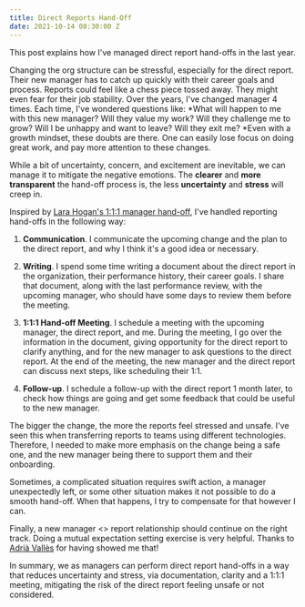 ```yaml
---
title: Direct Reports Hand-Off
date: 2021-10-14 08:30:00 Z
---
```


This post explains how I've managed direct report hand-offs in the last year.

Changing the org structure can be stressful, especially for the direct report. Their new manager has to catch up quickly with their career goals and process. Reports could feel like a  chess piece tossed away. They might even fear for their job stability. Over the years, I've changed manager 4 times. Each time, I've wondered questions like: *What will happen to me with this new manager? Will they value my work? Will they challenge me to grow? Will I be unhappy and want to leave? Will they exit me? *Even with a growth mindset, these doubts are there. One can easily lose focus on doing great work, and pay more attention to these changes.

While a bit of uncertainty, concern, and excitement are inevitable, we can manage it to mitigate the negative emotions. The **clearer** and **more transparent** the hand-off process is, the less **uncertainty** and **stress** will creep in.

Inspired by [Lara Hogan's 1:1:1 manager hand-off](https://larahogan.me/blog/manager-handoffs/), I've handled reporting hand-offs in the following way:

1. **Communication**. I communicate the upcoming change and the plan to the direct report, and why I think it's a good idea or necessary.

2. **Writing**. I spend some time writing a document about the direct report in the organization, their performance history, their career goals. I share that document, along with the last performance review, with the upcoming manager, who should have some days to review them before the meeting.

3. **1:1:1 Hand-off Meeting**. I schedule a meeting with the upcoming manager, the direct report, and me. During the meeting, I go over the information in the document, giving opportunity for the direct report to clarify anything, and for the new manager to ask questions to the direct report. At the end of the meeting, the new manager and the direct report can discuss next steps, like scheduling their 1:1.

4. **Follow-up**. I schedule a follow-up with the direct report 1 month later, to check how things are going and get some feedback that could be useful to the new manager.

The bigger the change, the more the reports feel stressed and unsafe. I've seen this when transferring reports to teams using different technologies. Therefore, I needed to make more emphasis on the change being a safe one, and the new manager being there to support them and their onboarding.

Sometimes, a complicated situation requires swift action, a manager unexpectedly left, or some other situation makes it not possible to do a smooth hand-off. When that happens, I try to compensate for that however I can.

Finally, a new manager <> report relationship should continue on the right track. Doing a mutual expectation setting exercise is very helpful. Thanks to [Adrià Vallès](https://www.linkedin.com/in/adriavalles/) for having showed me that!

In summary, we as managers can perform direct report hand-offs in a way that reduces uncertainty and stress, via documentation, clarity and a 1:1:1 meeting, mitigating the risk of the direct report feeling unsafe or not considered.